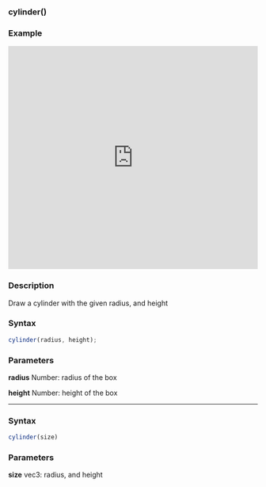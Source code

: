 ### cylinder()

### Example

<iframe width="100%" height="450px" src="https://shaderpark.com/sculpture/-LuQncmwpLuxRI-5EAca?example=true&embed=true" frameborder="0"></iframe>

### Description
Draw a cylinder with the given radius, and height

### Syntax
```js
cylinder(radius, height);
```

### Parameters
**radius** Number: radius of the box

**height** Number: height of the box

---

### Syntax
```js
cylinder(size)
```

### Parameters
**size** vec3: radius, and height
